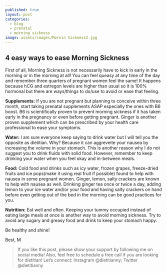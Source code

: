 ```yaml
---
published: true
layout: post
categories:
  - blog
  - prenatal
  - morning sickness
image: assets/images/Mornin Sickness2.jpg
---
```

## 4 easy ways to ease Morning Sickness

First of all, Morning Sickness is not necessarily have to kick in early in the morning or in the morning at all! You can feel queasy at any time of the day and remember three quarters of pregnant women feel the same! It happens because hCG and estregon levels are higher than usual so it is 100% hormonal but there are ways/things to do/use to avoid or ease that feeling.

**Supplements:**
If you are not pregnant but planning to conceive within three month, start taking prenatal supplements ASAP especially the ones with B6 boost. B6 is scientifically proven to prevent morning sickness if it has taken early in the pregnancy or even before getting pregnant. Ginger is another proven supplement which can be prescribed by your health care professional to ease your symptoms.

**Water:**
I am sure everyone keep saying to drink water but I will tell you the opposite as dietitian. Why? Because it can aggreveite your nausea by increasing the volume in your stomach. This is another reason why I do not suggest you to drink fluids with solid food. However, remember to keep drinking your water when you feel okay and in-between meals. 

**Food:**
Cold food and drinks such as icy water, frozen grapes, freeze-dried fruits and ice pops(make it using real fruit if possible) found to help with nausea in some pregnant women. Ginger, lemon, salty crackers are known to help with nausea as well. Drinking ginger tea once or twice a day, adding lemon to your ice water and/or your food and having salty crackers on hand before even getting out of the bed in the morning can be good practices for you.

**Nutrition:**
Eat well and often. Keeping your tummy occupied instead of eating large meals at once is another way to avoid morning sickness. Try to avoid any sugary and greasy food and drink to keep your stomach happy. 

Be healthy and shine!

Best,
M

> If you like this post, please show your support by following me on social media! Also, feel free to schedule a free call if you are looking for dietitian!
Let’s connect: Instagram @dietitianny; Twitter @dietitianny
